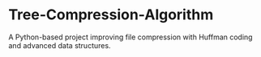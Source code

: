 # Tree-Compression-Algorithm
A Python-based project improving file compression with Huffman coding and advanced data structures. 
